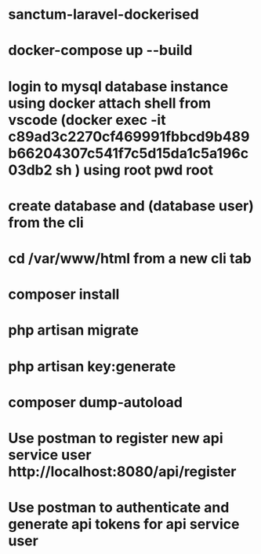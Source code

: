 # sanctum-laravel-dockerised
# docker-compose up --build
# login to mysql database instance using docker attach shell from vscode (docker exec -it c89ad3c2270cf469991fbbcd9b489b66204307c541f7c5d15da1c5a196c03db2 sh ) using root pwd root
# create database and (database user) from the cli
# cd /var/www/html from a new cli tab
# composer install
# php artisan migrate
# php artisan key:generate
# composer dump-autoload
# Use postman to register new api service user http://localhost:8080/api/register
# Use postman to authenticate and generate api tokens for api service user
